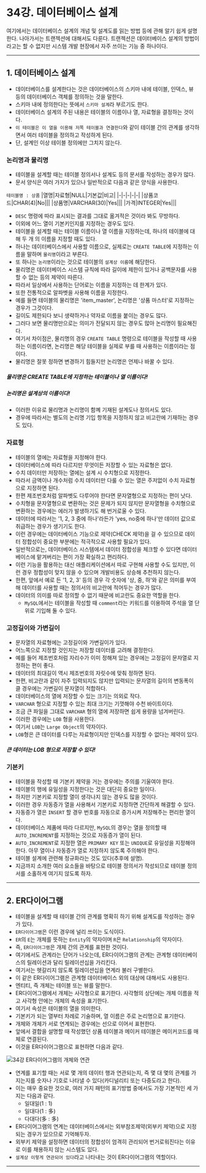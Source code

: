 # 34강. 데이터베이스 설계
여기에서는 데이터베이스 설계의 개념 및 설계도를 읽는 방법 등에 관해 알기 쉽게 설명한다. 나아가서는 트랜젝션에 대해서도 다룬다. 트랜젝션은 데이터베이스 설계의 방법이라고는 할 수 없지만 시스템 개발 현장에서 자주 쓰이는 기능 중 하나이다.

---

## 1. 데이터베이스 설계
- 데이터베이스를 설계한다는 것은 데이터베이스의 스키마 내에 테이블, 인덱스, 뷰 등의 데이터베이스 객체를 정의하는 것을 말한다.
- 스키마 내에 정의한다는 뜻에서 `스키마 설계`라 부르기도 한다.
- 데이터베이스 설계의 주된 내용은 테이블의 이름이나 열, 자료형을 결정하는 것이다.
- `이 테이블은 이 열을 이용해 저쪽 테이블과 연결한다`와 같이 테이블 간의 관계를 생각하면서 여러 테이블을 정의하고 작성하게 된다.
- 단, 설계인 이상 테이블 정의에만 그치지 않는다.

### 논리명과 물리명
- 테이블을 설계할 때는 테이블 정의서나 설계도 등의 문서를 작성하는 경우가 많다.
- 문서 양식은 여러 가지가 있으나 일반적으로 다음과 같은 양식을 사용한다.

`테이블명 : 상품`
|열명|자료형|NULL|기본값|비고|
|-|-|-|-|-|
|상품코드|CHAR(4)|No|||
|상품명|VARCHAR(30)|Yes|||
|가격|INTEGER|Yes|||

- `DESC` 명령에 따라 표시되는 결과를 그대로 옮겨적은 것이라 봐도 무방하다.
- 이외에 어느 열이 기본키인지를 지정하는 경우도 있다.
- 테이블을 설계할 때는 테이블 이름이나 열 이름을 지정하는데, 하나의 테이블에 대해 두 개 의 이름을 지정할 때도 있다.
- 하나는 데이터베이스에서 사용할 이름으로, 실제로는 `CREATE TABLE`에 지정하는 이름을 말하며 `물리명`이라고 부른다.
- 또 하나는 `논리명`이라는 것으로 테이블의 `설계상 이름`에 해당한다.
- 물리명은 데이터베이스 시스템 규칙에 따라 길이에 제한이 있거나 공백문자를 사용할 수 없는 등의 제약이 따른다.
- 따라서 일상에서 사용하는 단어로는 이름을 지정하는 데 한계가 있다.
- 또한 전통적으로 알파벳을 사용해 이름을 지정한다.
- 예를 들면 테이블의 물리명은 'item_master', 논리명은 '상품 마스터'로 지정하는 경우가 그것이다.
- 길이도 제한되다 보니 생략하거나 약자로 이름을 붙이는 경우도 많다.
- 그러다 보면 물리명만으로는 의미가 전달되지 않는 경우도 많아 논리명이 필요해진다.
- 여기서 차이점은, 물리명의 경우 `CREATE TABLE` 명령으로 테이블을 작성할 때 사용하는 이름이라면, 논리명은 해당 테이블을 실제로 부를 때 사용하는 이름이라는 점이다.
- 물리명은 잘못 정하면 변경하기 힘들지만 논리명은 언제나 바꿀 수 있다.

##### 물리명은 CREATE TABLE에 지정하는 테이블이나 열 이름이다!
##### 논리명은 설계상의 이름이다!

- 이러한 이유로 물리명과 논리명이 함꼐 기재된 설계도나 정의서도 있다.
- 경우에 따라서는 별도의 논리명 기입 항목을 지정하지 않고 비고란에 기재하는 경우도 있다.

### 자료형
- 테이블의 열에는 자료형을 지정해야 한다.
- 데이터베이스에 따라 다르지만 무엇이든 저장할 수 있는 자료형은 없다.
- 수치 데이터만 저장하는 열에는 설계 시 수치형으로 지정한다.
- 따라서 금액이나 개수처럼 수치 데이터만 다룰 수 있는 열은 주저없이 수치 자료형으로 지정하면 된다.
- 한편 제조번호처럼 알파벳도 다루어야 한다면 문자열형으로 지정하는 편이 낫다.
- 수치형을 문자열형으로 변환하는 것은 문제가 되지 않지만 문자열형을 수치형으로 변환하는 경우에는 에러가 발생하기도 해 번거로울 수 있다.
- 데이터에 따라서는 '1, 2, 3 중에 하나'라든가 'yes, no중에 하나'만 데이터 값으로 취급하는 경우가 생기기도 한다.
- 이런 경우에는 데이터베이스 기능으로 제약(CHECK 제약)을 걸 수 있으므로 데이터 정합성이 중요한 부분에는 적극적으로 사용할 필요가 있다.
- 일반적으로는, 데이터베이스 시스템에서 데이터 정합성을 체크할 수 있다면 데이터베이스에 맡겨버리는 편이 가장 확실하고 편리하다.
- 이런 기능을 활용하는 대신 애플리케이션에서 따로 구현해 사용할 수도 있지만, 이런 경우 정합성이 맞지 않을 수 있으며 개발비용도 상승해 추천하지 않는다.
- 한편, 앞에서 예로 든 '1, 2, 3' 등의 경우 각 숫자에 '상, 중, 하'와 같은 의미를 부여해 데이터를 사용할 때는 정의서의 비고란에 적어두는 경우가 많다.
- 데이터의 의미를 따로 정의할 수 없기 때문에 비고란도 중요한 역할을 한다.
    - `MySQL`에서는 테이블을 작성할 때 `comment`라는 키워드를 이용하여 주석을 열 단위로 기입해 둘 수 있다.

### 고정길이와 가변길이
- 문자열의 자료형에는 고정길이와 가변길이가 있다.
- 어느쪽으로 지정할 것인지는 저장할 데이터를 고려해 결정한다.
- 예를 들어 제조번호처럼 자리수가 이미 정해져 있는 경우에는 고정길이 문자열로 지정하는 편이 좋다.
- 데이터의 최대길이 역시 제조번호의 자릿수에 맞춰 정하면 된다.
- 한편, 비고란과 같이 자주 입력되지도 않지만 입력되는 문자열의 길이의 변동폭이 클 경우에는 가변길이 문자열이 적합하다.
- 데이터베이스의 열에 저장할 수 있는 크기는 의외로 작다.
- `VARCHAR` 형으로 지정할 수 있는 최대 크기는 기껏해야 수천 바이트이다.
- 조금 큰 파일을 그대로 `VARCHAR` 형의 열에 저장하면 쉽게 용량을 넘겨버린다.
- 이러한 경우에는 `LOB` 형을 사용한다.
- 여기서 `LOB`는 `Large Object`의 약자이다.
- `LOB`형은 큰 데이터를 다루는 자료형이지만 인덱스를 지정할 수 없다는 제약이 있다.

##### 큰 데이터는 LOB 형으로 저장할 수 있다!

### 기본키
- 테이블을 작성할 때 기본키 제약을 거는 경우에는 주의를 기울여야 한다.
- 테이블의 행에 유일성을 지정한다는 것은 대단히 중요한 일이다.
- 하지만 기본키로 지정할 열이 생각나지 않는 경우도 많을 것이다.
- 이러한 경우 자동증가 열을 사용해서 기본키로 지정하면 간단하게 해결할 수 있다.
- 자동증가 열은 `INSERT` 할 경우 번호를 자동으로 증가시켜 저장해주는 편리한 열이다.
- 데이터베이스 제품에 따라 다르지만, `MySQL`의 경우는 열을 정의할 때 `AUTO_INCREMENT`를 지정하는 것으로 자동증가 열이 된다.
- `AUTO_INCREMENT`로 지정한 열은 `PRIMARY KEY` 또는 `UNIQUE`로 유일성을 지정해야 한다. 아무 열이나 자동증가 열로 지정하지 않도록 주의해야 한다.
- 테이블 설계에 관련해 정규화라는 것도 있다(추후에 설명).
- 지금까지 소개한 여러 요소들을 바탕으로 테이블 정의서가 작성되므로 테이블 정의서를 소홀하게 여기지 않도록 하자.

---

## 2. ER다이어그램
- 테이블을 설계할 때 테이블 간의 관계를 명확히 하기 위해 설계도를 작성하는 경우가 있다.
- `ER다이어그램`은 이런 경우에 널리 쓰이는 도식이다.
- `ER`의 `E`는 개체를 뜻하는 `Entity`의 약자이며 `R`은 `Relationship`의 약자이다.
- 즉, `ER다이어그램`은 개체 간의 관계를 표현한 것이다.
- 여기에서도 관계라는 단어가 나오는데, ER다이어그램의 관계는 관계형 데이터베이스의 릴레이션과 달리 릴레이션십을 가리킨다.
- 여기서는 헷갈리지 않도록 릴레이션십을 연계라 불러 구별한다.
- 이 같은 ER다이어그램은 관계형 데이터베이스 외의 대상에 대해서도 사용된다.
- 엔티티, 즉 개체는 테이블 또는 뷰를 말한다.
- ER다이어그램에서 개체는 사각형으로 표기한다. 사각형의 상단에는 개체 이름을 적고 사각형 안에는 개체의 속성을 표기한다.
- 여기서 속성은 테이블의 열을 의미한다.
- 기본키가 되는 열부터 차례로 기술하며, 열 이름은 주로 논리명으로 표기한다.
- 개체와 개체가 서로 연계되는 경우에는 선으로 이어서 표현한다.
- 앞에서 결합을 설명할 때 작성했던 상품 테이블과 메이커 테이블은 메이커코드를 매체로 연결된다.
- 이것을 ER다이어그램으로 표현하면 다음과 같다.

![34강 ER다이어그램의 개체와 연관](https://user-images.githubusercontent.com/68052095/102681144-69f58d00-4202-11eb-9321-6955bc14a7f2.png)

- 연계를 표기할 때는 서로 몇 개의 데이터 행과 연관되는지, 즉 몇 대 몇의 관계를 가지는지를 숫자나 기호로 나타낼 수 있다(카디널리티 또는 다중도라고 한다).
- 이는 매우 중요한 것으로, 여러 가지 패턴의 표기방법 중에서도 가장 기본적인 세 가지는 다음과 같다.
    - 일대일(1 : 1)
    - 일대다(1 : 多)
    - 다대다(多 : 多)
- ER다이어그램의 연계는 데이터베이스에서는 외부참조제약(외부키 제약)으로 지정되는 경우가 있으므로 기억해두자.
- 외부키 제약을 설정하면 데이터의 정합성이 엄격히 관리되어 번거로워진다는 이유로 이를 채용하지 않는 시스템도 있다.
- `설계상 이렇게 연관되어 있다`라고 나타내는 것이 ER다이어그램의 역할이다.

---

